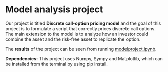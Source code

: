 # Model analysis project

Our project is titled **Discrete call-option pricing model** and the goal of this project is to formulate a script that correctly prices discrete call options. The main extension to the model is to analyze how an investor could combine the asset and the risk-free asset to replicate the option.

The **results** of the project can be seen from running [modelproject.ipynb](modelproject.ipynb).

**Dependencies:** This project uses Numpy, Sympy and Matplotlib, which can be installed from the terminal by using pip install.
